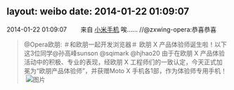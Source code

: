 layout: weibo
date: 2014-01-22 01:09:07
---
<meta name="referrer" content="no-referrer" />

2014-01-22 01:09:07  &nbsp;&nbsp;&nbsp;&nbsp;&nbsp;&nbsp; 来自 <a href="http://app.weibo.com/t/feed/22zMnn" rel="nofollow">小米手机</a>
唉…… //@zxwing-opera:恭喜恭喜
>  @Opera欧朋: ＃和欧朋一起开发浏览器＃ 欧朋 X 产品体验师诞生啦！以下这3位同学@孙高峰sunson @sqimark @hjhao20  由于在欧朋 X 产品体验活动中的积极、专业的表现，经欧朋 X 工程师们的一致认定，今天正式加冕为“欧朋产品体验师”，并获赠Moto X 手机各1部，作为体验师专用手机！ ​​​
>  ![图片](https://ww2.sinaimg.cn/large/88031b39jw1ecr9p1h4ikj20s31gsaxr.jpg)
